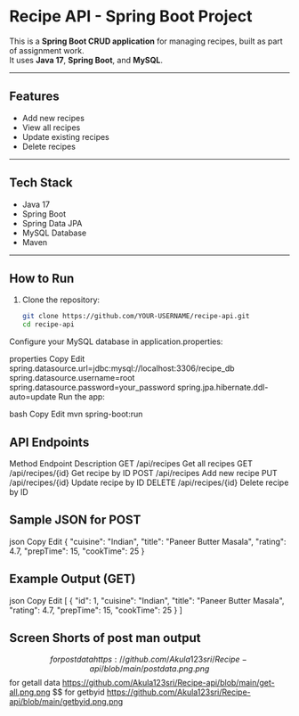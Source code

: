 #  Recipe API - Spring Boot Project

This is a **Spring Boot CRUD application** for managing recipes, built as part of assignment work.  
It uses **Java 17**, **Spring Boot**, and **MySQL**.

---

##  Features
- Add new recipes  
- View all recipes  
- Update existing recipes  
- Delete recipes  

---

##  Tech Stack
- Java 17  
- Spring Boot  
- Spring Data JPA  
- MySQL Database  
- Maven  

---

##  How to Run
1. Clone the repository:
   ```bash
   git clone https://github.com/YOUR-USERNAME/recipe-api.git
   cd recipe-api
Configure your MySQL database in application.properties:

properties
Copy
Edit
spring.datasource.url=jdbc:mysql://localhost:3306/recipe_db
spring.datasource.username=root
spring.datasource.password=your_password
spring.jpa.hibernate.ddl-auto=update
Run the app:

bash
Copy
Edit
mvn spring-boot:run
## API Endpoints
Method	Endpoint	Description
GET	/api/recipes	Get all recipes
GET	/api/recipes/{id}	Get recipe by ID
POST	/api/recipes	Add new recipe
PUT	/api/recipes/{id}	Update recipe by ID
DELETE	/api/recipes/{id}	Delete recipe by ID

## Sample JSON for POST
json
Copy
Edit
{
  "cuisine": "Indian",
  "title": "Paneer Butter Masala",
  "rating": 4.7,
  "prepTime": 15,
  "cookTime": 25
}
## Example Output (GET)
json
Copy
Edit
[
{
 "id": 1,
    "cuisine": "Indian",
    "title": "Paneer Butter Masala",
    "rating": 4.7,
    "prepTime": 15,
    "cookTime": 25
  }
]
## Screen Shorts of post man output
$$ for post data
https://github.com/Akula123sri/Recipe-api/blob/main/postdata.png.png
$$ for getall data
https://github.com/Akula123sri/Recipe-api/blob/main/get-all.png.png
$$ for getbyid
https://github.com/Akula123sri/Recipe-api/blob/main/getbyid.png.png
